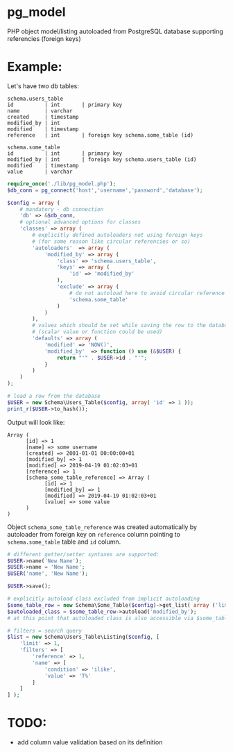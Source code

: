 # pg_model
PHP object model/listing autoloaded from PostgreSQL database supporting referencies (foreign keys)

# Example:
Let's have two db tables:
```
schema.users_table
id          | int       | primary key
name        | varchar
created     | timestamp
modified_by | int
modified    | timestamp
reference   | int       | foreign key schema.some_table (id)

schema.some_table
id          | int       | primary key
modified_by | int       | foreign key schema.users_table (id)
modified    | timestamp
value       | varchar
```

```php
require_once('./lib/pg_model.php');
$db_conn = pg_connect('host','username','password','database');

$config = array (
	# mandatory - db connection
	'db' => &$db_conn,
	# optional advanced options for classes
	'classes' => array (
		# explicitly defined autoloaders not using foreign keys
		# (for some reason like circular referencies or so)
		'autoloaders'  => array (
			'modified_by' => array (
				'class' => 'schema.users_table',
				'keys' => array (
					'id' => 'modified_by'
				),
				'exclude' => array (
					# do not autoload here to avoid circular reference
					'schema.some_table'
				)
			)
		),
		# values which should be set while saving the row to the database
		# (scalar value or function could be used)
		'defaults' => array (
			'modified' => 'NOW()',
			'modified_by'  => function () use (&$USER) {
				return "'" . $USER->id . "'";
			}
		)
	)
);

# load a row from the database
$USER = new Schema\Users_Table($config, array( 'id' => 1 ));
print_r($USER->to_hash());
```
Output will look like:
```
Array (
      [id] => 1
      [name] => some username
      [created] => 2001-01-01 00:00:00+01
      [modified_by] => 1
      [modified] => 2019-04-19 01:02:03+01
      [reference] => 1
      [schema_some_table_reference] => Array (
            [id] => 1
            [modified_by] => 1
            [modified] => 2019-04-19 01:02:03+01
            [value] => some value
      )
)
```
Object `schema_some_table_reference` was created automatically by autoloader from foreign key on `reference` column pointing to `schema.some_table` table and `id` column.

```php
# different getter/setter syntaxes are supported:
$USER->name('New Name');
$USER->name = 'New Name';
$USER('name', 'New Name');

$USER->save();

# explicitly autoload class excluded from implicit autoloading
$some_table_row = new Schema\Some_Table($config)->get_list( array ('limit' => 1) )->list[0];
$autoloaded_class = $some_table_row->autoload('modified_by');
# at this point that autoloaded class is also accessible via $some_table_row->schema_users_table_modified_by

# filters = search query
$list = new Schema\Users_Table\Listing($config, [
	'limit' => 1,
	'filters' => [
		'reference' => 1,
		'name' => [
			'condition' => 'ilike',
			'value' => 'T%'
		]
	]
] );

```

# TODO:
- add column value validation based on its definition
